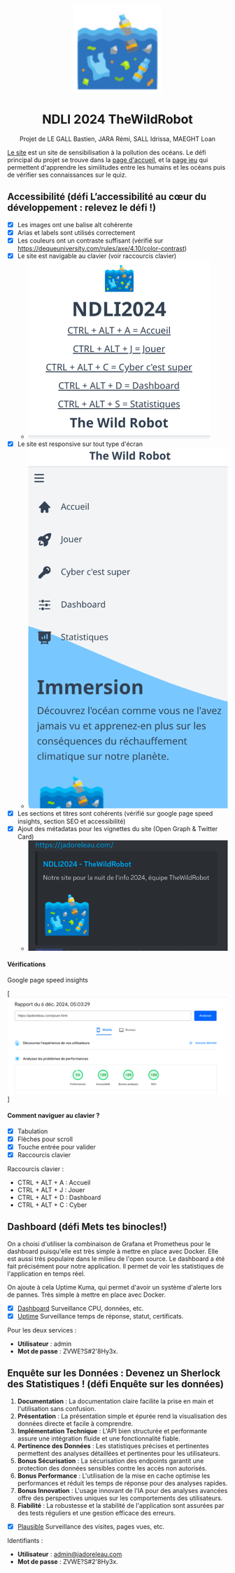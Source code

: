 <div align="center">
  <img width=200 alt="NDLI 2024 TheWildRobot" src="/src/assets/logo.png">

  # NDLI 2024 TheWildRobot

  Projet de  LE GALL Bastien, JARA Rémi, SALL Idrissa, MAEGHT Loan

</div>


[Le site](https://jadoreleau.com/) est un site de sensibilisation à la pollution des océans.
Le défi principal du projet se trouve dans la [page d'accueil](https://jadoreleau.com/index.html), et la [page jeu](https://jadoreleau.com/jouer.html) qui permettent d'apprendre les similitudes entre les humains et les océans puis de vérifier ses connaissances sur le quiz.

## Accessibilité (défi L’accessibilité au cœur du développement : relevez le défi !)

-   [x] Les images ont une balise alt cohérente
-   [x] Arias et labels sont utilisés correctement
-   [x] Les couleurs ont un contraste suffisant (vérifié sur https://dequeuniversity.com/rules/axe/4.10/color-contrast)
-   [x] Le site est navigable au clavier (voir raccourcis clavier)
    -   ![Shortcuts](./shortcuts.png)
-   [x] Le site est responsive sur tout type d'écran
    -   ![Responsive](./responsive.png)
-   [x] Les sections et titres sont cohérents (vérifié sur google page speed insights, section SEO et accessibilité)
-   [x] Ajout des métadatas pour les vignettes du site (Open Graph & Twitter Card)
    -   ![Metadata](./metadata.png)

#### Vérifications

Google page speed insights

[![Google Page Speed Insights](./google-insight.png)]

#### Comment naviguer au clavier ?

-   [x] Tabulation
-   [x] Flèches pour scroll
-   [x] Touche entrée pour valider
-   [x] Raccourcis clavier

Raccourcis clavier :

-   CTRL + ALT + A : Accueil
-   CTRL + ALT + J : Jouer
-   CTRL + ALT + D : Dashboard
-   CTRL + ALT + C : Cyber

## Dashboard (défi Mets tes binocles!)

On a choisi d'utiliser la combinaison de Grafana et Prometheus pour le dashboard puisqu'elle est très simple à mettre en place avec Docker. Elle est aussi très populaire dans le milieu de l'open source.
Le dashboard a été fait précisément pour notre application. Il permet de voir les statistiques de l'application en temps réel.

On ajoute à cela Uptime Kuma, qui permet d'avoir un système d'alerte lors de pannes. Très simple à mettre en place avec Docker.

-   [x] [Dashboard](https://dash.jadoreleau.com/d/ce6270f3b0xdsf/main-dash?orgId=1&from=now-15m) Surveillance CPU, données, etc.
-   [x] [Uptime](https://uptime.jadoreleau.com/dashboard/1) Surveillance temps de réponse, statut, certificats.

Pour les deux services :

-   **Utilisateur** : admin
-   **Mot de passe** : ZVWE?S#2'8Hy3x.

## Enquête sur les Données : Devenez un Sherlock des Statistiques ! (défi Enquête sur les données)

1. **Documentation** : La documentation claire facilite la prise en main et l'utilisation sans confusion.
2. **Présentation** : La présentation simple et épurée rend la visualisation des données directe et facile à comprendre.
3. **Implémentation Technique** : L'API bien structurée et performante assure une intégration fluide et une fonctionnalité fiable.
4. **Pertinence des Données** : Les statistiques précises et pertinentes permettent des analyses détaillées et pertinentes pour les utilisateurs.
5. **Bonus Sécurisation** : La sécurisation des endpoints garantit une protection des données sensibles contre les accès non autorisés.
6. **Bonus Performance** : L'utilisation de la mise en cache optimise les performances et réduit les temps de réponse pour des analyses rapides.
7. **Bonus Innovation** : L'usage innovant de l'IA pour des analyses avancées offre des perspectives uniques sur les comportements des utilisateurs.
8. **Fiabilité** : La robustesse et la stabilité de l'application sont assurées par des tests réguliers et une gestion efficace des erreurs.

-   [x] [Plausible](https://plausible.jadoreleau.com) Surveillance des visites, pages vues, etc.

Identifiants :

-   **Utilisateur** : admin@jadoreleau.com
-   **Mot de passe** : ZVWE?S#2'8Hy3x.
